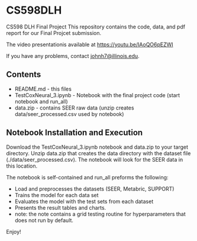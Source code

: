 # CS598DLH
CS598 DLH Final Project
This repository contains the code, data, and pdf report for our Final Projcet submission. 

The video presentationis available at https://youtu.be/IAoQO6pEZWI 

If you have any problems, contact johnh7@illinois.edu.

## Contents
- README.md  - this files
- TestCoxNeural_3.ipynb - Notebook with the final project code (start notebook and run_all)
- data.zip - contains SEER raw data (unzip creates data/seer_processed.csv used by notebook)

## Notebook Installation and Execution
Download the TestCoxNeural_3.ipynb notebook and data.zip to your target directory.  Unzip data.zip that creates the data directory with the dataset file (./data/seer_processed.csv).  The notebook will look for the SEER data in this location. 

The notebook is self-contained and run_all preforms the following:
- Load and preprocesses the datasets (SEER, Metabric, SUPPORT)
- Trains the model for each data set
- Evaluates the model with the test sets from each dataset
- Presents the result tables and charts.
- note: the note contains a grid testing routine for hyperparameters that does not run by default.

Enjoy!



